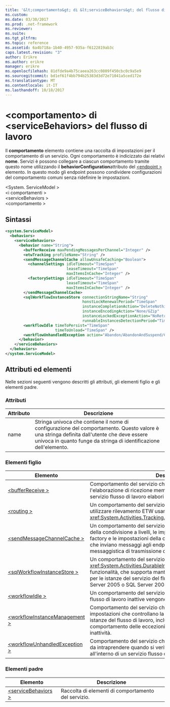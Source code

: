 ```yaml
---
title: '&lt;comportamento&gt; di &lt;serviceBehaviors&gt; del flusso di lavoro'
ms.custom: 
ms.date: 03/30/2017
ms.prod: .net-framework
ms.reviewer: 
ms.suite: 
ms.tgt_pltfrm: 
ms.topic: reference
ms.assetid: 6a4b718a-1b40-4957-935a-f6122819ab3c
caps.latest.revision: "3"
author: Erikre
ms.author: erikre
manager: erikre
ms.openlocfilehash: 81dfde9a4b75caeea263cc0809f450cbc0c9a5e9
ms.sourcegitcommit: bd1ef61f4bb794b25383d3d72e71041a5ced172e
ms.translationtype: MT
ms.contentlocale: it-IT
ms.lasthandoff: 10/18/2017
---
```

# <a name="ltbehaviorgt-of-ltservicebehaviorsgt-of-workflow"></a>&lt;comportamento&gt; di &lt;serviceBehaviors&gt; del flusso di lavoro
Il **comportamento** elemento contiene una raccolta di impostazioni per il comportamento di un servizio. Ogni comportamento è indicizzato dai relativi **nome**. Servizi è possono collegare a ciascun comportamento tramite questo nome utilizzando il **behaviorConfiguration**attributo del [ \<endpoint >](../../../../../docs/framework/configure-apps/file-schema/wcf/endpoint-element.md) elemento. In questo modo gli endpoint possono condividere configurazioni del comportamento comuni senza ridefinire le impostazioni.  
  
\<System. ServiceModel >  
\<i comportamenti >  
\<serviceBehaviors >  
\<comportamento >  
  
## <a name="syntax"></a>Sintassi  
  
```xml  
<system.ServiceModel>  
  <behaviors>  
    <serviceBehaviors>  
      <behavior name="String">
        <bufferReceive maxPendingMessagesPerChannel="Integer" />
        <etwTracking profileName="String" />
        <sendMessageChannelCache allowUnsafeCaching="Boolean">
          <channelSettings idleTimeout="TimeSpan" 
                           leaseTimeout="TimeSpan" 
                           maxItemsInCache="Integer" />
          <factorySettings idleTimeout="TimeSpan" 
                           leaseTimeout="TimeSpan" 
                           maxItemsInCache="Integer" />
        </sendMessageChannelCache>
        <sqlWorkflowInstanceStore connectionStringName="String" 
                                  honstLockRenewalPeriod="TimeSpan" 
                                  instanceCompletionAction="DeleteNothing/DeleteAll" 
                                  instanceEncodingAction="None/GZip" 
                                  instanceLockedExceptionAction="NoRetry/BasicRetry/AggressiveRetry" 
                                  runnableInstancesDetectionPeriod="TimeSpan" />
        <workflowIdle timeToPersist="TimeSpan" 
                      timeToUnload="TimeSpan" />
        <workflowUnhandledException action="Abandon/AbandonAndSuspend/Cancel/Terminate" />
      </behavior>
    </serviceBehaviors>  
  </behaviors>  
</system.ServiceModel>  
```  
  
## <a name="attributes-and-elements"></a>Attributi ed elementi  
 Nelle sezioni seguenti vengono descritti gli attributi, gli elementi figlio e gli elementi padre.  
  
### <a name="attributes"></a>Attributi  
  
|Attributo|Descrizione|  
|---------------|-----------------|  
|name|Stringa univoca che contiene il nome di configurazione del comportamento. Questo valore è una stringa definita dall'utente che deve essere univoca in quanto funge da stringa di identificazione dell'elemento.|  
  
### <a name="child-elements"></a>Elementi figlio  
  
|Elemento|Descrizione|  
|-------------|-----------------|  
|[\<bufferReceive >](../../../../../docs/framework/configure-apps/file-schema/windows-workflow-foundation/bufferreceive.md)|Comportamento del servizio che consente a un servizio di usare l'elaborazione di ricezione memorizzata nel buffer per far sì che un servizio flusso di lavoro elabori messaggi non ordinati.|  
|[\<routing >](../../../../../docs/framework/configure-apps/file-schema/wcf/routing-of-servicebehavior.md)|Un comportamento del servizio che consente a un servizio di utilizzare rilevamento ETW usando un <xref:System.Activities.Tracking.EtwTrackingParticipant>.|  
|[\<sendMessageChannelCache >](../../../../../docs/framework/configure-apps/file-schema/windows-workflow-foundation/sendmessagechannelcache.md)|Un comportamento del servizio che consente la personalizzazione della condivisione a livelli, le impostazioni della cache della channel factory e le impostazioni della cache del canale per i flussi di lavoro che inviano messaggi agli endpoint del servizio tramite l'attività di messaggistica di trasmissione della cache.|  
|[\<sqlWorkflowInstanceStore >](../../../../../docs/framework/configure-apps/file-schema/windows-workflow-foundation/sqlworkflowinstancestore.md)|Un comportamento del servizio che consente di configurare il <xref:System.Activities.DurableInstancing.SqlWorkflowInstanceStore> funzionalità, che supporta mantenimento delle informazioni di stato per le istanze del servizio del flusso di lavoro in un database di SQL Server 2005 o SQL Server 2008.|  
|[\<workflowIdle >](../../../../../docs/framework/configure-apps/file-schema/windows-workflow-foundation/workflowidle.md)|Un comportamento del servizio che controlla quando istanze del flusso di lavoro inattive vengono scaricate e rese persistenti.|  
|[\<workflowInstanceManagement >](../../../../../docs/framework/configure-apps/file-schema/windows-workflow-foundation/workflowinstancemanagement.md)|Comportamento del servizio che consente di specificare impostazioni che controllano la modalità di esecuzione delle istanze del flusso di lavoro, inclusa la persistenza, il comportamento delle eccezioni non gestite e il comportamento di inattività.|  
|[\<workflowUnhandledException >](../../../../../docs/framework/configure-apps/file-schema/windows-workflow-foundation/workflowunhandledexception.md)|Comportamento del servizio che consente di specificare l'azione da intraprendere quando si verifica un'eccezione non gestita all'interno di un servizio flusso di lavoro.|  
  
### <a name="parent-elements"></a>Elementi padre  
  
|Elemento|Descrizione|  
|-------------|-----------------|  
|[\<serviceBehaviors >](../../../../../docs/framework/configure-apps/file-schema/windows-workflow-foundation/servicebehaviors-of-workflow.md)|Raccolta di elementi di comportamento del servizio.|
